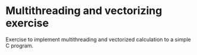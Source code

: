 # Multithreading and vectorizing exercise
Exercise to implement multithreading and vectorized calculation to a simple C program.
